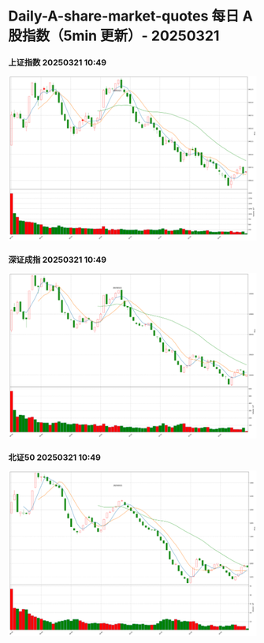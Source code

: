 
# Daily-A-share-market-quotes 每日 A 股指数（5min 更新）- 20250321

### 上证指数 20250321 10:49
![](./fig/2025/3/20250321-sh000001.png)

### 深证成指 20250321 10:49
![](./fig/2025/3/20250321-sz399001.png)

### 北证50 20250321 10:49
![](./fig/2025/3/20250321-bj899050.png)
